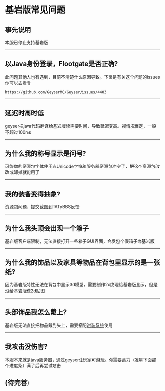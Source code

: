 # 基岩版常见问题

## 事先说明

本服已停止支持基岩版

---

## 以Java身份登录，Flootgate是否正确?

此问题其他人也有遇到，目前不清楚什么原因导致。下面是有关这个问题的issues你可以去看看
```
https://github.com/GeyserMC/Geyser/issues/4403
```

---

## 延迟时高时低

geyser把java代码翻译给基岩版读需要时间，导致延迟变高。视情况而定，一般不超过100ms

---

## 为什么我的称号显示是问号?

可能你的资源包字体使用非Unicode字符和服务器资源包冲突了，把这个资源包改改或卸掉就能用了

---

## 我的装备变得抽象?

资源包问题，提交截图到TATyBBS反馈

---

## 为什么我头顶会出现一个箱子

基岩版客户端限制，无法直接打开一些箱子GUI界面，会发包个假箱子给基岩版

---

## 为什么我的饰品以及家具等物品在背包里显示的是一张纸?

因为基岩版特性无法在背包中显示3d模型，需要制作2d纹理给基岩版显示，但是没给基岩版做2d贴图

---

## 头部饰品我怎么戴上?

基岩版无法直接把物品戴到头上，需要搭配[时装系统](https://wiki.tatysmp.love/#/Play/CosPlay/README)使用

---

## 我攻击没伤害?

本服本来就是java服务器，通过geyser让玩家可游玩。你需要蓄力（准星下面那个进度条）满了后再尝试攻击


## (待完善)
